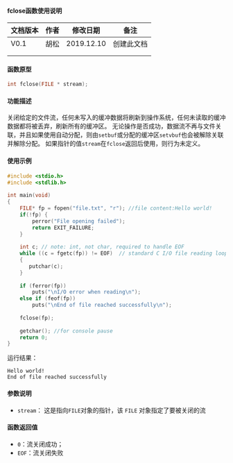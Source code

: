 #### fclose函数使用说明

| 文档版本 | 作者 | 修改日期   | 备注       |
| -------- | ---- | ---------- | ---------- |
| V0.1     | 胡松 | 2019.12.10 | 创建此文档 |
|          |      |            |            |
|          |      |            |            |

#### 函数原型

```c
int fclose(FILE * stream);
```

#### 功能描述
关闭给定的文件流，任何未写入的缓冲数据将刷新到操作系统，任何未读取的缓冲数据都将被丢弃，刷新所有的缓冲区。
无论操作是否成功，数据流不再与文件关联，并且如果使用自动分配，则由`setbuf`或分配的缓冲区`setvbuf`也会被解除关联并解除分配。
如果指针的值`stream`在`fclose`返回后使用，则行为未定义。
#### 使用示例

```c
#include <stdio.h>
#include <stdlib.h>
 
int main(void)
{
    FILE* fp = fopen("file.txt", "r"); //file content:Hello world!
    if(!fp) {
        perror("File opening failed");
        return EXIT_FAILURE;
    }
 
    int c; // note: int, not char, required to handle EOF
    while ((c = fgetc(fp)) != EOF)  // standard C I/O file reading loop
    {
       putchar(c);
    }
 
    if (ferror(fp))
        puts("\nI/O error when reading\n");
    else if (feof(fp))
        puts("\nEnd of file reached successfully\n");
 
    fclose(fp);
    
    getchar(); //for console pause
    return 0;
}
```

运行结果：

```
Hello world!
End of file reached successfully
```
#### 参数说明
- `stream`： 这是指向`FILE`对象的指针，该 `FILE` 对象指定了要被关闭的流
#### 函数返回值

- `0`：流关闭成功；
- `EOF`：流关闭失败
